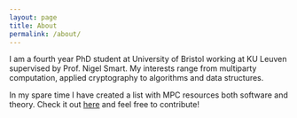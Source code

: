 ```yaml
---
layout: page
title: About
permalink: /about/
---
```


I am a fourth year PhD student at University of Bristol 
working at KU Leuven supervised by Prof. Nigel Smart.
My interests range from multiparty computation, applied cryptography to algorithms and data structures.

In my spare time I have created a list with MPC resources both software and theory. Check it out [here](https://github.com/rdragos/awesome-mpc) and feel free to contribute! 
